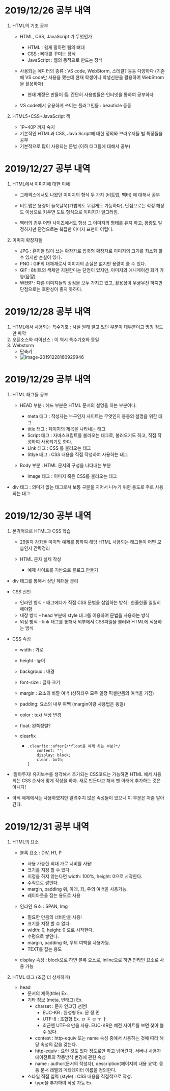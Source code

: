 # **2019/12/26 공부 내역**



1. HTML의 기초 공부

   - HTML, CSS, JavaScript 가 무엇인가

     - HTML : 쉽게 말하면 웹의 뼈대
     - CSS : 뼈대를 꾸미는 장식
     - JavaScript : 웹의 동적으로 만드는 장식

   - 사용되는 에디터의 종류 : VS code, WebStorm, 스테클? 등등 다양하다 (기존에 VS code만 사용을 했는데 현재 학생이니 학생신분을 활용하여 WebStrom을 활용하자)

     - 현재 계정은 만들어 둠. 간단히 사용법들은 인터넷을 통하여 공부하자

   - VS code에서 유용하게 쓰이는 플러그인들 : beauticle 등등

     

2. HTML5+CSS+JavaScript 책

   - 1P~40P 까지 숙지
   - 기본적인 HTML과 CSS, Java Script에 대한 정의와 브라우저들 별 특징들을 공부
   - 기본적으로 많이 사용되는 문법 (이하 태그들에 대해서 공부)



# **2019/12/27 공부 내역**



1. HTML에서 이미지에 대한 이해

   - 그래픽스에서도 나왔던 이미지의 형식 두 가지 (비트맵, 벡터) 에 대해서 공부

   - 비트맵은 용량이 들쭉날쭉(가볍게도 무겁게도 가능하다), 단점으로는 적정 해상도 이상으로 키우면 도트 형식으로 이미지가 일그러짐.

   - 벡터의 경우 어떤 사이즈에서도 항상 그 이미지의 형태를 유지 하고, 용량도 일정하지만 단점으로는 복잡한 이미지 표현이 어렵다.

     

2. 이미지 확장자들
   - JPG : 흔히들 많이 쓰는 확장자로 압축형 확장자로 이미지의 크기를 최소화 할 수 있지만 손실이 있다.
   - PNG : GIF의 대체재로서 이미지의 손실은 없지만 용량이 클 수 있다.
   - GIF : 8비트의 색체만 지원한다는 단점이 있지만, 이미지의 애니메이션 화가 가능(움짤)
   - WEBP : 다른 이미지들의 장점을 모두 가지고 있고, 활용성이 무궁무진 하지만 단점으로는 호환성이 좋지 못하다.



# **2019/12/28 공부 내역**



1. HTML에서 사용되는 특수기호 : 사실 원래 알고 있던 부분이 대부분이고 명칭 정도만 파악
2. 오픈소스와 라이선스 : 이 역시 특수기호와 동일
3. Webstorm
   - 단축키
   - ![image-20191228160929946](C:\Users\Moon\AppData\Roaming\Typora\typora-user-images\image-20191228160929946.png)



# **2019/12/29 공부 내역**

1. HTML 태그들 공부

   - HEAD 부분 : 헤드 부분은  HTML 문서의 설명을 하는 부분이다.
     - meta 태그 : 작성자는 누구인지 사이트는 무엇인지 등등의 설명을 위한 태그
     - title 태그 : 페이지의 제목을 나타내는 태그
     - Script 태그 : 자바스크립트를 불러오는 태그로, 불러오기도 하고, 직접 작성하여 사용되기도 한다.
     - Link 태그 : CSS 를 불러오는 태그
     - Stlye 태그 : CSS 내용을 직접 작성하여 사용하는 태그

   - Body 부분 : HTML 문서의 구성을 나타내는 부분

     - Image 태그 : 이미지 혹은 CSS를 불러오는 태그
- div 태그 : 의미가 없는 태그로서 보통 구분을 지어서 나누기 위한 용도로 주로 사용되는 태그



# **2019/12/30 공부 내역**

1. 본격적으로 HTML과 CSS 학습

   - 29일자 강좌들 마지막 예제를 통하여 해당 HTML 사용되는 태그들이 어떤 모습인지 간략정리
   
   - HTML 문자 실제 작성
     - 예제 사이트를 기반으로 블로그 만들기
  - div 태그를 통해서 상단 헤더들 분리
   
   - CSS 선언
     - 인라인 방식 - 태그에다가 직접 CSS 문법을 삽입하는 방식 : 한줄한줄 일일히 해야함
     - 내장 방식 - head 부분에 style 태그를 이용하여 문법을 사용하는 방식
     - 외장 방식 - link 태그를 통해서 외부에서 CSS파일을 불러와 HTML에 적용하는 방식
   
   - CSS 속성
   
     - width : 가로 
     
     - height : 높이
     
     - backgroud : 배경
     
     - font-size : 글자 크기
     
     - margin : 요소의 바깥 여백 (상하좌우 모두 일정 픽셀만큼의 여백을 가짐)
     
     - padding: 요소의 내부 여백 (margin이랑 사용법은 동일)
     
     - color : text 색상 변경
     
     - float: 왼쪽정렬?
     
     - clearfix
     
       - ```
         .clearfix::after{/*float을 해제 하는 부분?*/
             content: "";
             display: block;
             clear: both;
         }
         ```
     
       
   
   - !알아두자! 유지보수를 생각해서 추가되는 CSS코드는 가능하면 HTML 에서 사용되는 CSS  순서에 맞게 작성을 하자. 새로 만든다고 해서 맨 아래에 추가하는 것은 아니다!
   
   - 아직 예제에서는 사용하였지만 알려주지 않은 속성들이 있으니 이 부분은 차츰 알아간다.



# **2019/12/31 공부 내역**

1. HTML의 요소

   - 블록 요소 : DIV, H1, P
     - 사용 가능한 최대 가로 너비를 사용!
     - 크기를 지정 할 수 있다.
     - 지정을 하지 않는다면 width: 100%, height: 0으로 시작한다.
     - 수직으로 쌓인다.
     - margin, padding 위, 아래, 좌, 우의 여백을 사용가능.
     - 레이아웃을 잡는 용도로 사용
   - 인라인 요소 : SPAN, Img
     - 필요한 만큼의 너비만을 사용!
     - 크기를 지정 할 수 없다.
     - width: 0, height: 0 으로 시작한다.
     - 수평으로 쌓인다.
     - margin, padding 좌, 우의 여백을 사용가능.
     - TEXT를 잡는 용도

   - display 속성 : block으로 하면 블록 요소로, inline으로 하면 인라인 요소로 사용 가능

2. HTML 태그 (조금 더 상세하게)

   - head
     - 문서의 제목(title) 	Ex. <title> 제목 </title>
     - 기타 정보 (meta, 빈태그)     Ex. <meta charset="UTF-8">
       - charset : 문자 인코딩 선언!
         - EUC-KR : 완성형 	Ex. 문 정 민
         - UTF-8 : 조합형        Ex. ㅁ ㅈ ㅁ ㅜ ㅏ
         - 최근엔 UTF-8 만을 사용. EUC-KR은 예전 사이트를 보면 찾아 볼 수 있다.
       - contest : http-equiv 또는 name 속성 중에서 사용하는 것에 따라 해당 속성의 값을 갖는다.
       - http-equiv : 요런 것도 있다 정도로만 하고 넘어간다. 서버나 사용자 에이전트의 작동방식 변경에 관한 속성
       - name : author(문서의 작성자), description(페이지의 내용 요약)  등등 문서 레벨의 메타데이터 이름을 정의한다.
     - 스타일 직접 입력 (style) : CSS 내용을 직접적으로 작성.
       - type을 추가하여 작성 가능 Ex. <style type="text/css"> 물론 HTML5에서는 생략됨.
       - body에서도 동작이 되긴한다. 딱히 문제는 없다! 다만 HTML에서 동작하는 효율이 좋지는 못하다.
     - 스타일 외부에서 가져와서 연결 (link, 빈태그) : 보통 CSS에서 스타일 불러오기    Ex. <link rel="stylesheet" href="./main.css">
       - crossorigin(HTML5에서 추가 된 속성) : 현재로선 몰라도 됨.
       - href : 링크된 리소스 URL을 나타내는 속성 (쉽게 생각하면 CSS의 경로)
       - hreflang : 링크된 리소스의 언어로 href 속성이 존재할때만 사용. (보통 생략)
       - rel : 링크된 문서와 현재 문서의 관계, 보통 stylesheet나 icon 을 주로 사용
       - MIME type
         - text/plain
         - text/html
         - image/jpeg
         - image/png
         - audio/mpeg 등등
       - BASE   Ex. <base href="./css/">
         - 상대 경로로 사용 할 수 있는 것을 기준으로 만드는 것.
         - Base태그는 HTML 문서에서 하나만 작성 가능
         - Base 태그는 모든 태그의 경로에서 사용이 되기때문에 잘 사용해야 한다





# **2020/01/01 공부 내역**



1. Body 태그 상세하게

   - header 태그 : 헤드부분을 나타내는 태그 <전역 속성만 포함한다> (header 안에는 다른 header나 footer가 들어갈 수 없다.)
   - footer  태그 : 작성자 구획, 저작권,데이터, 관련문서의 링크에 대한 정보를 말한다 (이를 테면 홈페이지의 맨아래 전화번호나 정보가 적힌 바를 말한다. footer 안에는 다른 header나 footer가 들어갈 수 없다.)
   - ul 및 li 태그: 리스트를 만드는 태그
   - h1~h6 태그 : 6단계의 문서 제목을 구현하는 태그 (전역속성 만 사용)
     - 제목 폰트의 크기를 줄이기 위해 낮은 단계를 사용하는 것이 아닌 CSS에서 font-size 속성을 사용하여 줄인다.
     - 제목은 항상 순서대로 h1, h2 ```` 순차적으로 사용을 해야 한다.
     - h1은 페이지 별로 한번만 사용!
   - Main 태그 (블럭) : 문서나 앱 <body>의 주요 컨텐츠를 나타낸다.
     - 문서에 하나 태그만 존재해야 한다.
     - ie에서 지원을 안함.
   - article 태그 (블럭) : 독립적으로 구분되거나 재사용되는 영역 (이를테면 기사나 신문 블로그 글)
     - 일반적으로 h1~h6중 하나를 포함하여 식별
     - time의 datetime속성으로 작성됨 
   - section 태그 (블럭) : 문서의 일반적인 영역
     - h1~h6 중 하나를 포함하여 식별
     - section 안에 article 이 있을 수 있고, 반대 또한 가능하다.
   - aside 태그 (블럭) : 문서의 별도 콘텐츠 (섹션 태그 옆에 떨어져 있는 사이드 영역에 사용되는 태그)
     
- ![image-20200101183138982](C:\Users\Moon\AppData\Roaming\Typora\typora-user-images\image-20200101183138982.png)
  
- nav 태그(블럭) : 네비게이션바, 다른 페이지 링크를 제공하는 영역
  
     - <nav>
           <a herf="/html/"></a>
    </nav>
     
  - 위의 요소는 HTML 에디터로 참조(더블 클릭)
  
- address 태그
  
     - body, article, footer 등등에 연락처 정보를 제공하기 위한 태그
  - ![image-20200101184643731](C:\Users\Moon\AppData\Roaming\Typora\typora-user-images\image-20200101184643731.png)
  
- div 태그 : 의미가 없는 태그로 콘텐츠 영역 설정
  
- ol,ul,li 태그 : li는 각 정렬된 항목이고, ol은 정렬된 목록, ul은 정렬되지 않은 목록
  
     - li는 ol이나 ul 안에서만 사용가능 또한 li를 무조건 포함이 되어야 한다.
     - ol의 속성
       - reversed :항목 역순 (ie에선 지원X) Ex. <ol reversed>
       - start : 숫자 시작값 Ex. <ol start="4">
       - type : 항복에 매겨는 번호의 유형 Ex. <ol type="A">
     -  li의 속성
    - value 항목의 순서 설정 절대값으로 다시 지정됨 Ex. <li value="2">
   
- dl, dt, dd 태그
  
     - dt(용어) dd(정의) dl(왼쪽 두개의 전체 집합) 설정
     - ![image-20200101193629475](C:\Users\Moon\AppData\Roaming\Typora\typora-user-images\image-20200101193629475.png)
  - dl 안에는 무조건 dt와 dd만 들어가야 한다.
  
- p 태그 : 하나의 문단을 설정.
  
  - 일반적으로 정보통신 보조기기에서 다음 문단으로 넘아가는 기능을 단축키를 제공함.
  
- hr 태그 (빈태그) : 문단의 분리를 위해 설정, 수평선을 만듬. Ex. <hr />
  
  - CSS 를 통해서 이 수평선을 꾸밀 수 있음.
  
- br 태그 : 줄 바꿈
  
- pre 태그 : 서식이 미리 지정된 텍스트를 설정 즉, html에서 쓴 그대로 나옴
  
  - 기본적으로 고딕, Monospace 글꼴로 설정이 됨.
  
- blockquote 태그 : 인용문을 만들때 설정
  
  - cite 속성 : 인용된 정보의 URL
  





# **2020/01/02 공부 내역**



1. CSS 상세

   - 문법 : 선택자 { 속성 : 속성값; 속성 : 속성값;}

   - 주석 다는 법 : /* */

   - @import : CSS에서 다른 외부의 CSS 를 불러오는 방법 Ex. @import url("./test.css");

   - 선택자

     - 기본선택자

       - 전체 선택자 = *
       - 태그 선택자 = E = 태그 이름으로 검색
       - 클래스 선택자 = .E = 클래스 속성 값으로 검색
       - 아이디 선택자 = #E = ID 속성 값으로 검색

     - 복합 선택자

       - 일치 선택자 = EF = E와 F를 동시에 만족하는 요소 선택 (Ex. span.orange(블라블라))
       - 자식 선택자 = E > F = E의 자식 요소인 F를 선택 (Ex. ul  > .orange {블라블라} )
       - 후손(하위) 선택자 = E F = E의 하위 요소 F를 선택 (Ex. div .orange{블라블라})
       - 인접 형제 선택자 = E + F = E의 다음 형제 요소 F 하나만 선택 (Ex. .orange + li{블라블라})
       - 일반 형제 선택자 = E - F = E의 다음 형제 요소 F를 모두 선택 (Ex. .orange - li{블라블라})

     - 가상 클래스 선택자 (앞에 :이 한 개 붙음, 두 개는 가상 요소이니 구분하자!)

       - Hover = E:hover = E에 마우스 포인터가 올라가 있는 동안에만 E 선택 (Ex. a:hover{블라블라})
       - Active = E:active = E를 마우스로 클릭하는 동안에만 E 선택 (Ex. a:active{블라블라})
       - Focus = E:focus = E가 포커스 된 동안에만 E 선택 <대화형 콘텐츠에서 사용가능 : input, img, tabindex> (Ex. input:focus{블라블라})
       - First Child = E:first-child = E가 형제 요소 중 첫번째 요소라면 선택
       - ![image-20200102184039198](C:\Users\Moon\AppData\Roaming\Typora\typora-user-images\image-20200102184039198.png)
       - Last Child = E:last-child = E가 형제 요소 중 마지막 요소라면 선택
       - Nth Child = E:nth-child(n) = E의 형제 요소 중 n 번째 요소를 선택 (n을 쓰면 0부터, 다른 숫자를 넣으면 그 수만)
       - child 시리즈 사용시 주의사항 : 코드의 오른쪽에서 왼쪽으로 해석하자!
       - Nth of Type = E:nth-of-type(n) = E의 타입(태그이름)과 동일한 타입인 형제 요수 중 E가 n번째 라면 선택
       - 부정 선택자 = E:not(S) = S가 아닌 E 선택 (Ex. .fruits li:not(.stroawberry){블라블라})

     - 가상 요소 선택자 (:: 두개가 붙는다.)

       - Before = E::before = E 요소 내부의 앞에, 내용을 삽입
       - ![image-20200102190605160](C:\Users\Moon\AppData\Roaming\Typora\typora-user-images\image-20200102190605160.png)
       - After = E::after = E 요소 내부의 뒤에 내용 삽입
       - ![image-20200102190945341](C:\Users\Moon\AppData\Roaming\Typora\typora-user-images\image-20200102190945341.png)

     - 속성 선택자

       - attr = [attr] = 속성 attr을 포함하는 요소 선택

       - ![image-20200102191453632](C:\Users\Moon\AppData\Roaming\Typora\typora-user-images\image-20200102191453632.png)

       - (attr=value)  = [attr=value] = 속성 attr을 포함하여 속성 값이 value인 요소 선택

       - ![image-20200102191652473](C:\Users\Moon\AppData\Roaming\Typora\typora-user-images\image-20200102191652473.png)

       - (attr^=value) = [attr^=value] = 속성 attr을 포함하여 속성 값이 value로 시작하는 요소 선택

       - ![image-20200102191921695](C:\Users\Moon\AppData\Roaming\Typora\typora-user-images\image-20200102191921695.png)

       - (attr$=value) = [attr$=value] = 속성 attr을 포함하여 속성 값이 value로 끝나는 요소 선택

         

   - 상속
     
     - ![image-20200102192219895](C:\Users\Moon\AppData\Roaming\Typora\typora-user-images\image-20200102192219895.png)
   - 우선 순위
     - ![image-20200102192420066](C:\Users\Moon\AppData\Roaming\Typora\typora-user-images\image-20200102192420066.png)
     - !important : 모든 선언을 무시하고 가장 우선! 점수로 치면 무한대
       - Ex. div {color : red !important;}
     - 인라인 선언방식(HTML style속성 사용) : 매우 높은 우선 순위,점수로 치면 1000점
     - ID 선택자 : 높은 순위, 점수로 치면 100점
     - 클래스 선택자 : 중간, 순위 점수로 치면 10점
     - 태그 선택자 : 낮은, 순위 점수로 치면 1점
     - 전체 선택자 : 꼴등, 0점
     - 상속 : 우선시 되지 않음!





# **2020/01/03 공부 내역**



1. CSS 에서 사용되는 단위
   - px (픽셀) : 기본적으로 가장 많이 사용되는 단위 , 기본적으로 부모의 가로사이즈에 영향을 받음.
   - % : 기본적으로 부모의 가로사이즈에 영향을 받음.
   - em : 자기 자신의 폰트 크기에 영향을 받음 (계산법 : em x font-size = 크기, Ex. 30em x 10px = 300px), 폰트에다가 사용시 기본 폰트 크기에 배수.
   - rem : HTML에 지정한 폰트사이즈에 영향을 받음.
   - vw :  뷰포트의 가로 사이즈 (viewport width), 기본적으로 100분율로 계산됨 (50vw = 50%)
   - vh :  뷰포트의 세로 사이즈 즉, 높이 (viewport height), 기본적으로 100분율로 계산됨 (50vh = 50%)
   - vmin : 뷰포트의 최소 너비 (사용법은 위와 동일)
   - vmax : 뷰포트의 최대 너비 (사용법은 위와 동일)